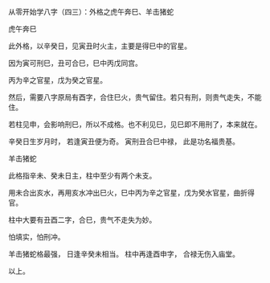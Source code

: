 从零开始学八字（四三）：外格之虎午奔巳、羊击猪蛇

虎午奔巳

此外格，以辛癸日，见寅丑时火主，主要是得巳中的官星。

因为寅可刑巳，丑可合巳，巳中丙戊同宫。

丙为辛之官星，戊为癸之官星。

然后，需要八字原局有酉字，合住巳火，贵气留住。若只有刑，则贵气走失，不能住。

若柱见申，会影响刑巳，所以不成格。也不利见巳，见巳即不用刑了，本来就在。

辛癸日生岁月时， 若逢寅丑便为奇。 寅刑丑合巳中禄， 此是功名福贵基。

羊击猪蛇

此格指辛未、癸未日主，柱中至少有两个未支。

用未合出亥水，再用亥水冲出巳火，巳中丙为辛之官星，戊为癸水官星，曲折得官。

柱中大要有丑酉二字，合巳，贵气不走失为妙。

怕填实，怕刑冲。

羊击猪蛇格最强， 日逢辛癸未相当。 柱中再逢酉申字， 合禄无伤入庙堂。

以上。

